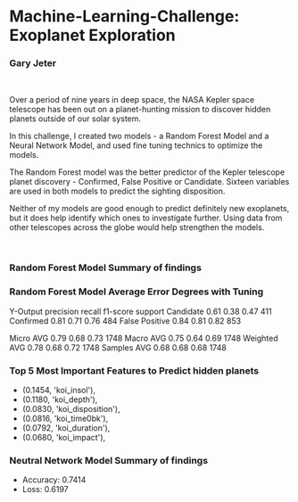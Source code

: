 <h1> Machine-Learning-Challenge:  Exoplanet Exploration </h1>
<h3> Gary Jeter </h3></br>

<p>Over a period of nine years in deep space, the NASA Kepler space telescope has been out on a planet-hunting mission to discover hidden planets outside of our solar system. </p>
<p> In this challenge, I created two models - a Random Forest Model and a Neural Network Model, and used fine tuning technics to optimize the models. </p>
<p> The Random Forest model was the better predictor of the Kepler telescope planet discovery - Confirmed, False Positive or Candidate. Sixteen variables are used in both models to predict the sighting disposition. </p>
<p> Neither of my models are good enough to predict definitely new exoplanets, but it does help identify which ones to investigate further.  Using data from other telescopes across the globe would help strengthen the models. </p>  

</br>

<h3> Random Forest Model Summary of findings </h3>

### Random Forest Model Average Error Degrees with Tuning	
Y-Output	precision	recall	f1-score   	support
Candidate	    0.61		0.38	0.47		411
Confirmed	    0.81		0.71	0.76		484
False Positive	0.84		0.81	0.82	    853

Micro AVG	    0.79		0.68	0.73		1748
Macro AVG	    0.75		0.64	0.69		1748
Weighted AVG	0.78		0.68	0.72		1748
Samples AVG	    0.68		0.68	0.68		1748


### Top 5 Most Important Features to Predict hidden planets 
 * (0.1454, 'koi_insol'),
 * (0.1180, 'koi_depth'),
 * (0.0830, 'koi_disposition'),
 * (0.0816, 'koi_time0bk'),
 * (0.0792, 'koi_duration'),
 * (0.0680, 'koi_impact'),
 
<h3> Neutral Network Model Summary of findings </h3>

* Accuracy: 0.7414
* Loss: 0.6197


